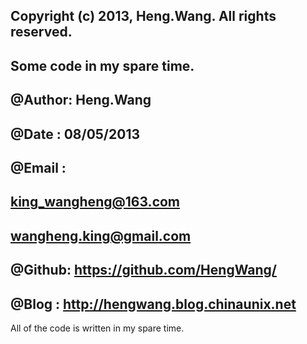 ## Copyright (c) 2013, Heng.Wang. All rights reserved.
## 
## Some code in my spare time.
##   
## @Author: Heng.Wang
## @Date  : 08/05/2013
## @Email : 
##          king_wangheng@163.com
##          wangheng.king@gmail.com          
## @Github: https://github.com/HengWang/
## @Blog  : http://hengwang.blog.chinaunix.net

All of the code is written in my spare time.
